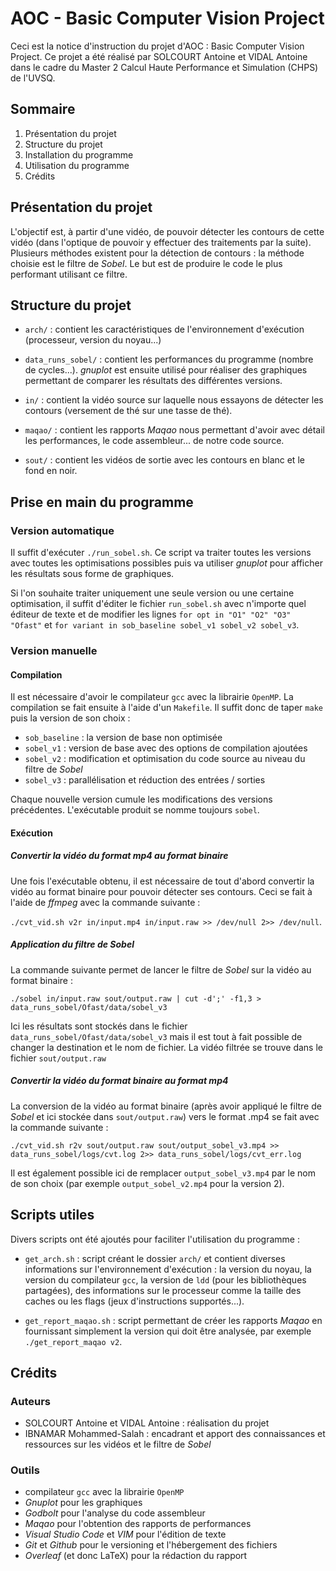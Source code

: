 # AOC - Basic Computer Vision Project

Ceci est la notice d'instruction du projet d'AOC : Basic Computer Vision Project. Ce projet a été réalisé par SOLCOURT Antoine et VIDAL Antoine dans le cadre du Master 2 Calcul Haute Performance et Simulation (CHPS) de l'UVSQ.

## Sommaire

1. Présentation du projet
2. Structure du projet
3. Installation du programme
4. Utilisation du programme
5. Crédits

## Présentation du projet

L'objectif est, à partir d'une vidéo, de pouvoir détecter les contours de cette vidéo (dans l'optique de pouvoir y effectuer des traitements par la suite). Plusieurs méthodes existent pour la détection de contours : la méthode choisie est le filtre de *Sobel*. Le but est de produire le code le plus performant utilisant ce filtre.

## Structure du projet

* `arch/` : contient les caractéristiques de l'environnement d'exécution (processeur, version du noyau...)

* `data_runs_sobel/` : contient les performances du programme (nombre de cycles...). *gnuplot* est ensuite utilisé pour réaliser des graphiques permettant de comparer les résultats des différentes versions.

* `in/` : contient la vidéo source sur laquelle nous essayons de détecter les contours (versement de thé sur une tasse de thé).

* `maqao/` : contient les rapports *Maqao* nous permettant d'avoir avec détail les performances, le code assembleur... de notre code source.

* `sout/` : contient les vidéos de sortie avec les contours en blanc et le fond en noir.

## Prise en main du programme

### Version automatique

Il suffit d'exécuter `./run_sobel.sh`. Ce script va traiter toutes les versions avec toutes les optimisations possibles puis va utiliser *gnuplot* pour afficher les résultats sous forme de graphiques. 

Si l'on souhaite traiter uniquement une seule version ou une certaine optimisation, il suffit d'éditer le fichier `run_sobel.sh` avec n'importe quel éditeur de texte et de modifier les lignes `for opt in "O1" "O2" "O3" "Ofast"` et `for variant in sob_baseline sobel_v1 sobel_v2 sobel_v3`.

### Version manuelle

#### Compilation

Il est nécessaire d'avoir le compilateur `gcc` avec la librairie `OpenMP`. La compilation se fait ensuite à l'aide d'un `Makefile`. Il suffit donc de taper `make` puis la version de son choix :

* `sob_baseline` : la version de base non optimisée
* `sobel_v1` : version de base avec des options de compilation ajoutées
* `sobel_v2` : modification et optimisation du code source au niveau du filtre de *Sobel*
* `sobel_v3` : parallélisation et réduction des entrées / sorties

Chaque nouvelle version cumule les modifications des versions précédentes. L'exécutable produit se nomme toujours `sobel`.

#### Exécution

##### Convertir la vidéo du format mp4 au format binaire

Une fois l'exécutable obtenu, il est nécessaire de tout d'abord convertir la vidéo au format binaire pour pouvoir détecter ses contours. Ceci se fait à l'aide de *ffmpeg* avec la commande suivante : 

`./cvt_vid.sh v2r in/input.mp4 in/input.raw >> /dev/null 2>> /dev/null`. 

##### Application du filtre de *Sobel*

La commande suivante permet de lancer le filtre de *Sobel* sur la vidéo au format binaire :

`./sobel in/input.raw sout/output.raw | cut -d';' -f1,3 > data_runs_sobel/Ofast/data/sobel_v3`

Ici les résultats sont stockés dans le fichier `data_runs_sobel/Ofast/data/sobel_v3` mais il est tout à fait possible de changer la destination et le nom de fichier. La vidéo filtrée se trouve dans le fichier `sout/output.raw`

##### Convertir la vidéo du format binaire au format mp4

La conversion de la vidéo au format binaire (après avoir appliqué le filtre de *Sobel* et ici stockée dans `sout/output.raw`) vers le format .mp4 se fait avec la commande suivante : 

`./cvt_vid.sh r2v sout/output.raw sout/output_sobel_v3.mp4 >> data_runs_sobel/logs/cvt.log 2>> data_runs_sobel/logs/cvt_err.log`

Il est également possible ici de remplacer `output_sobel_v3.mp4` par le nom de son choix (par exemple `output_sobel_v2.mp4` pour la version 2).


## Scripts utiles

Divers scripts ont été ajoutés pour faciliter l'utilisation du programme :

* `get_arch.sh` : script créant le dossier `arch/` et contient diverses informations sur l'environnement d'exécution : la version du noyau, la version du compilateur `gcc`, la version de `ldd` (pour les bibliothèques partagées), des informations sur le processeur comme la taille des caches ou les flags (jeux d'instructions supportés...).

* `get_report_maqao.sh` : script permettant de créer les rapports *Maqao* en fournissant simplement la version qui doit être analysée, par exemple `./get_report_maqao v2`.

## Crédits

### Auteurs 

* SOLCOURT Antoine et VIDAL Antoine : réalisation du projet
* IBNAMAR Mohammed-Salah : encadrant et apport des connaissances et ressources sur les vidéos et le filtre de *Sobel*

### Outils

* compilateur `gcc` avec la librairie `OpenMP`
* *Gnuplot* pour les graphiques
* *Godbolt* pour l'analyse du code assembleur
* *Maqao* pour l'obtention des rapports de performances
* *Visual Studio Code* et *VIM* pour l'édition de texte
* *Git* et *Github* pour le versioning et l'hébergement des fichiers
* *Overleaf* (et donc LaTeX) pour la rédaction du rapport
